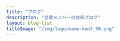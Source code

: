```yaml
---
title: "ブログ"
description: "豆蔵メンバーの技術ブログ"
layout: blog-list
titleImage: "/img/logo/mame-kun3_50.png"
---
```

